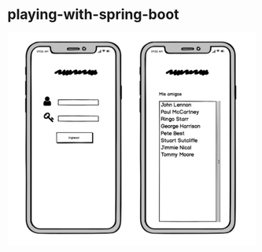 # playing-with-spring-boot
![github-small](https://github.com/geanbaila/MVC_Login/blob/master/mockup-mcv-login.png)